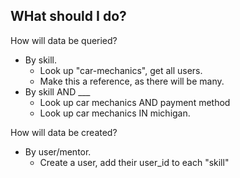 ## WHat should I do?

How will data be queried?

- By skill.
  - Look up "car-mechanics", get all users.
  - Make this a reference, as there will be many.
- By skill AND ___
  - Look up car mechanics AND payment method
  - Look up car mechanics IN michigan.


How will data be created?

- By user/mentor.
  - Create a user, add their user_id to each "skill"


